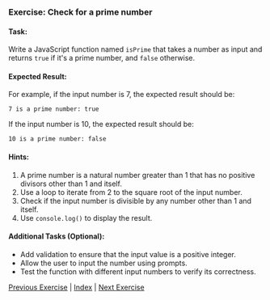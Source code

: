 ### Exercise: Check for a prime number

#### Task:
Write a JavaScript function named `isPrime` that takes a number as input and returns `true` if it's a prime number, and `false` otherwise.

#### Expected Result:
For example, if the input number is 7, the expected result should be:
```
7 is a prime number: true
```
If the input number is 10, the expected result should be:
```
10 is a prime number: false
```

#### Hints:
1. A prime number is a natural number greater than 1 that has no positive divisors other than 1 and itself.
2. Use a loop to iterate from 2 to the square root of the input number.
3. Check if the input number is divisible by any number other than 1 and itself.
4. Use `console.log()` to display the result.

#### Additional Tasks (Optional):
- Add validation to ensure that the input value is a positive integer.
- Allow the user to input the number using prompts.
- Test the function with different input numbers to verify its correctness.


[Previous Exercise](../01/README.md) | [Index](../../README.md) | [Next Exercise](../03/README.md)
